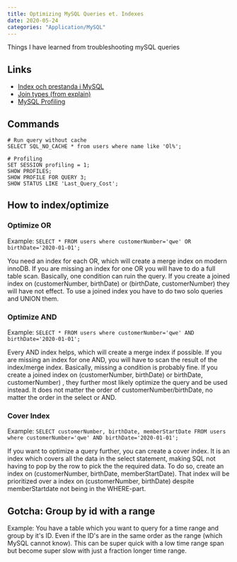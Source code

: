 ```yaml
---
title: Optimizing MySQL Queries et. Indexes
date: 2020-05-24
categories: "Application/MySQL"
---
```


Things I have learned from troubleshooting mySQL queries

## Links
* [Index och prestanda i MySQL](https://dbwebb.se/kunskap/index-och-prestanda-i-mysql)
* [Join types (from explain)](https://dev.mysql.com/doc/refman/8.0/en/explain-output.html#explain-join-types)
* [MySQL Profiling](https://www.digitalocean.com/community/tutorials/how-to-use-mysql-query-profiling)

## Commands

    # Run query without cache
    SELECT SQL_NO_CACHE * from users where name like 'Ol%';

    # Profiling
    SET SESSION profiling = 1;
    SHOW PROFILES;
    SHOW PROFILE FOR QUERY 3;
    SHOW STATUS LIKE 'Last_Query_Cost';

## How to index/optimize
### Optimize OR
Example: `SELECT * FROM users where customerNumber='qwe' OR birthDate='2020-01-01';`

You need an index for each OR, which will create a merge index on modern innoDB. If you are missing an index for one OR you will have to do a full table scan. Basically, one condition can ruin the query.
If you create a joined index on (customerNumber, birthDate) or (birthDate, customerNumber) they will have not effect. To use a joined index you have to do two solo queries and UNION them.

### Optimize AND
Example: `SELECT * FROM users where customerNumber='qwe' AND birthDate='2020-01-01';`

Every AND index helps, which will create a merge index if possible. If you are missing an index for one AND, you will have to scan the result of the index/merge index. Basically, missing a condition is probably fine.
If you create a joined index on (customerNumber, birthDate) or birthDate, customerNumber) , they further most likely optimize the query and be used instead. It does not matter the order of customerNumber/birthDate, no matter the order in the select or AND.

### Cover Index
Example: `SELECT customerNumber, birthDate, memberStartDate FROM users where customerNumber='qwe' AND birthDate='2020-01-01';`

If you want to optimize a query further, you can create a cover index. It is an index which covers all the data in the select statement, making SQL not having to pop by the row to pick the the required data.
To do so, create an index on (customerNumber, birthDate, memberStartDate). That index will be prioritized over a index on (customerNumber, birthDate) despite memberStartdate not being in the WHERE-part.

## Gotcha: Group by id with a range
Example: You have a table which you want to query for a time range and group by it's ID. Even if the ID's are in the same order as the range (which MySQL cannot know). This can be super quick with a low time range span but become super slow with just a fraction longer time range.
